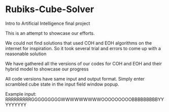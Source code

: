 # Rubiks-Cube-Solver
Intro to Artificial Intelligence final project

This is an attempt to showcase our efforts.

We could not find solutions that used COH and EOH algorithms on the internet for inspiration. So it took several trial and errors to come up with a reasonable solution


We have gathered all the versions of our codes for COH and EOH and their hybrid model to showcase our progress


All code versions have same input and output format. Simply enter scrambled cube state in the input field window popup. 


Example input: RRRRRRRRRGGGGGGGGGWWWWWWWWWOOOOOOOOOBBBBBBBBBYYYYYYYYY



